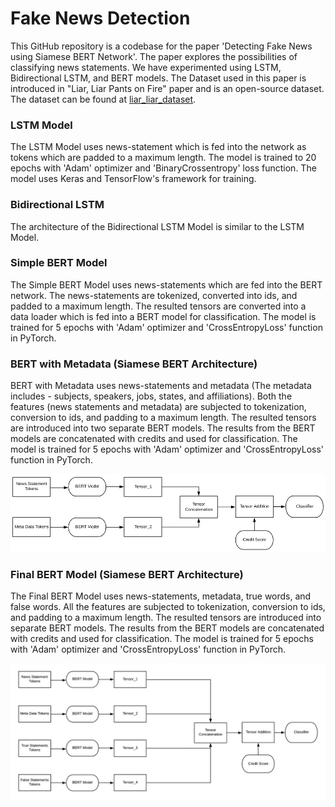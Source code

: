 # Fake News Detection

This GitHub repository is a codebase for the paper 'Detecting Fake News using Siamese BERT Network'. The paper explores the possibilities of classifying news statements. We have experimented using LSTM, Bidirectional LSTM, and BERT models. The Dataset used in this paper is introduced in "Liar, Liar Pants on Fire" paper and is an open-source dataset. The dataset can be found at [liar_liar_dataset](https://www.cs.ucsb.edu/~william/data/liar_dataset.zip).

### LSTM Model

The LSTM Model uses news-statement which is fed into the network as tokens which are padded to a maximum length. The model is trained to 20 epochs with 'Adam' optimizer and 'BinaryCrossentropy' loss function. The model uses Keras and TensorFlow's framework for training.

### Bidirectional LSTM

The architecture of the Bidirectional LSTM Model is similar to the LSTM Model.

### Simple BERT Model

The Simple BERT Model uses news-statements which are fed into the BERT network. The news-statements are tokenized, converted into ids, and padded to a maximum length. The resulted tensors are converted into a data loader which is fed into a BERT model for classification. The model is trained for 5 epochs with 'Adam' optimizer and 'CrossEntropyLoss' function in PyTorch.

### BERT with Metadata (Siamese BERT Architecture)

BERT with Metadata uses news-statements and metadata (The metadata includes - subjects, speakers, jobs, states, and affiliations). Both the features (news statements and metadata) are subjected to tokenization, conversion to ids, and padding to a maximum length. The resulted tensors are introduced into two separate BERT models. The results from the BERT models are concatenated with credits and used for classification. The model is trained for 5 epochs with 'Adam' optimizer and 'CrossEntropyLoss' function in PyTorch.

![BERT with Metadata](/images/bert_with_metadata.png)

### Final BERT Model (Siamese BERT Architecture)

The Final BERT Model uses news-statements, metadata, true words, and false words. All the features are subjected to tokenization, conversion to ids, and padding to a maximum length. The resulted tensors are introduced into separate BERT models. The results from the BERT models are concatenated with credits and used for classification. The model is trained for 5 epochs with 'Adam' optimizer and 'CrossEntropyLoss' function in PyTorch.

![Final BERT Model](/images/Final_BERT_Model.png)
